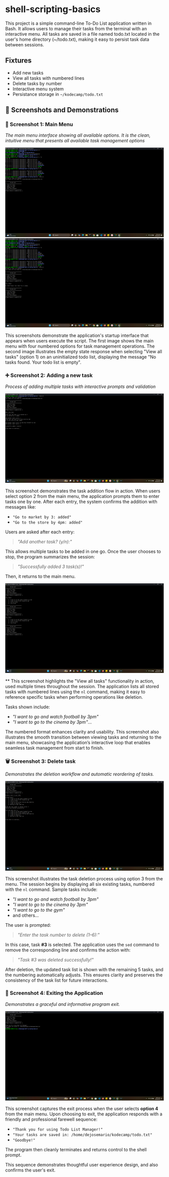 # shell-scripting-basics
This project is a simple command-line To-Do List application written in Bash. It allows users to manage their tasks from the terminal with an interactive menu. All tasks are saved in a file named todo.txt located in the user's home directory (~/todo.txt), making it easy to persist task data between sessions.

## Fixtures
- Add new tasks
- View all tasks with numbered lines
- Delete tasks by number
- Interactive menu system 
- Persistance storage in `~/kodecamp/todo.txt`

## 📸  Screenshots and Demonstrations

### 🧭  Screenshot 1: Main Menu
*The main menu interface showing all available options. It is the clean, intuitive menu that presents all available task management options*

![Main Menu](screenshots/01-main-menu.png)
![Main Menu](screenshots/01a-main-menu.png)

This screenshots demonstrate the application's startup interface that appears when users execute the script. The first image shows the main menu with four numbered options for task management operations. The second image illustrates the empty state response when selecting "View all tasks" (option 1) on an uninitialized todo list, displaying the message "No tasks found. Your todo list is empty".

### ➕  Screenshot 2: Adding a new task

*Process of adding multiple tasks with interactive prompts and validation*

![Add Task](screenshots/02-add-task.png)

This screenshot demonstrates the task addition flow in action. When users select option 2 from the main menu, the application prompts them to enter tasks one by one. After each entry, the system confirms the addition with messages like:

- `"Go to market by 3: added"`
- `"Go to the store by 4pm: added"`

Users are asked after each entry:
> *"Add another task? (y/n):"*

This allows multiple tasks to be added in one go. Once the user chooses to stop, the program summarizes the session:
> *"Successfully added 3 task(s)!"*

Then, it returns to the main menu.

![Add Task](screenshots/02a-list-added-task.png)

** This screenshot highlights the "View all tasks" functionality in action, used multiple times throughout the session. The application lists all stored tasks with numbered lines using the `nl` command, making it easy to reference specific tasks when performing operations like deletion.

Tasks shown include:
- *"I want to go and watch football by 3pm"*
- *"I want to go to the cinema by 3pm"*...

The numbered format enhances clarity and usability. This screenshot also illustrates the smooth transition between viewing tasks and returning to the main menu, showcasing the application’s interactive loop that enables seamless task management from start to finish.


### 🗑️ Screenshot 3: Delete task
*Demonstrates the deletion workflow and automatic reordering of tasks.*

![Delete Task](screenshots/03-delete-task.png)

This screenshot illustrates the task deletion process using option 3 from the menu. The session begins by displaying all six existing tasks, numbered with the `nl` command. Sample tasks include:

- *"I want to go and watch football by 3pm"*
- *"I want to go to the cinema by 3pm"*
- *"I want to go to the gym"*
- and others...

The user is prompted:
> *"Enter the task number to delete (1–6):"*

In this case, task **#3** is selected. The application uses the `sed` command to remove the corresponding line and confirms the action with:
> *"Task #3 was deleted successfully!"*

After deletion, the updated task list is shown with the remaining 5 tasks, and the numbering automatically adjusts. This ensures clarity and preserves the consistency of the task list for future interactions.

### 🚪 Screenshot 4: Exiting the Application
*Demonstrates a graceful and informative program exit.*

![Program  Exit](screenshots/04-exit-program.png)

This screenshot captures the exit process when the user selects **option 4** from the main menu. Upon choosing to exit, the application responds with a friendly and professional farewell sequence:

- `"Thank you for using Todo List Manager!"`
- `"Your tasks are saved in: /home/dejosemario/kodecamp/todo.txt"`
- `"Goodbye!"`

The program then cleanly terminates and returns control to the shell prompt.

This sequence demonstrates thoughtful user experience design, and also confirms the user's exit.

